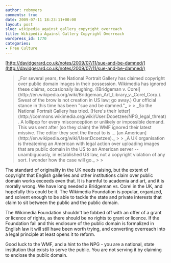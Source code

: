 ```yaml
---
author: robmyers
comments: true
date: 2009-07-11 18:23:11+00:00
layout: post
slug: wikipedia_against_gallery_copyright_overreach
title: Wikipedia Against Gallery Copyright Overreach
wordpress_id: 1770
categories:
- Free Culture
---
```


[http://davidgerard.co.uk/notes/2009/07/11/sue-and-be-damned/](http://davidgerard.co.uk/notes/2009/07/11/sue-and-be-damned/)   
  


<blockquote>_For several years, the National Portrait Gallery has claimed
copyright over public domain images in their possession. Wikimedia has
ignored these claims, occasionally laughing. ([Bridgeman v. Corel](http://en.wikipedia.org/wiki/Bridgeman_Art_Library_v._Corel_Corp.). Sweat of the brow is not creation in US law; go away.) Our official stance in this time has been "sue and be damned."_
> 
> _So the National Portrait Gallery has tried. [Here's their letter](http://commons.wikimedia.org/wiki/User:Dcoetzee/NPG_legal_threat).
A lollipop for every misconception or unlikely or impossible demand.
This was sent after (so they claim) the WMF ignored their latest
missive. The editor they sent the threat to is ... [an American](http://en.wikipedia.org/wiki/User:Dcoetzee)._
> 
> _A UK organisation is threatening an American with legal action over
uploading images that are public domain in the US to an American server
-- unambiguously, in established US law, not a copyright violation of
any sort. I wonder how the case will go._
> 
> </blockquote>

The standard of originality in the UK needs raising, but the extent of copyright that English galleries and other institutions claim over public domain works exceeds even that. It is harmful to academia and art, and it is morally wrong. We have long needed a Bridgeman vs. Corel in the UK, and hopefully this could be it. The Wikimedia Foundation is popular, organized, and solvent enough to be able to tackle the state and private interests that claim to sit between the public and the public domain.  


<blockquote></blockquote>


The Wikimedia Foundation shouldn't be fobbed off with an offer of a grant or licence of rights, as there should be no rights to grant or licence. If the Foundation fail and this enclosure of the public domain is formalized in English law it will still have been worth trying, and converting overreach into a legal principle at least opens it to reform.  
  
Good luck to the WMF, and a hint to the NPG - you are a national, state institution that exists to serve the public. You are not serving it by claiming to enclose the public domain.  


